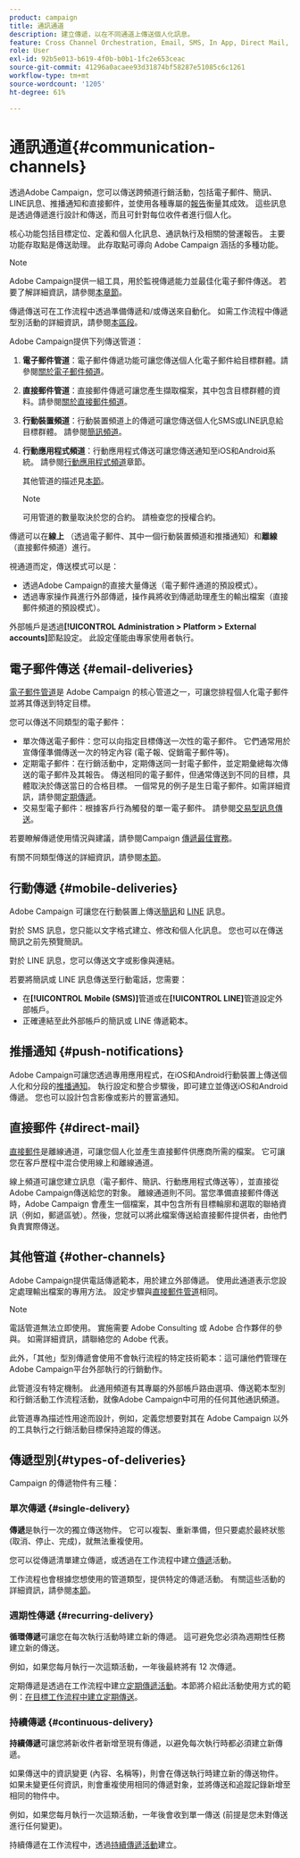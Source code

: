 ```yaml
---
product: campaign
title: 通訊通道
description: 建立傳遞，以在不同通道上傳送個人化訊息。
feature: Cross Channel Orchestration, Email, SMS, In App, Direct Mail, Push
role: User
exl-id: 92b5e013-b619-4f0b-b0b1-1fc2e653ceac
source-git-commit: 41296a0acaee93d31874bf58287e51085c6c1261
workflow-type: tm+mt
source-wordcount: '1205'
ht-degree: 61%

---
```


# 通訊通道{#communication-channels}

透過Adobe Campaign，您可以傳送跨頻道行銷活動，包括電子郵件、簡訊、LINE訊息、推播通知和直接郵件，並使用各種專屬的[報告](../../reporting/using/delivery-reports.md)衡量其成效。 這些訊息是透過傳遞進行設計和傳送，而且可針對每位收件者進行個人化。

核心功能包括目標定位、定義和個人化訊息、通訊執行及相關的營運報告。 主要功能存取點是傳送助理。 此存取點可導向 Adobe Campaign 涵括的多種功能。

>[!NOTE]
>
>Adobe Campaign提供一組工具，用於監視傳遞能力並最佳化電子郵件傳送。 若要了解詳細資訊，請參閱[本章節](about-deliverability.md)。

傳遞傳送可在工作流程中透過準備傳遞和/或傳送來自動化。 如需工作流程中傳遞型別活動的詳細資訊，請參閱[本區段](../../workflow/using/about-action-activities.md)。

Adobe Campaign提供下列傳送管道：

1. **電子郵件管道**：電子郵件傳遞功能可讓您傳送個人化電子郵件給目標群體。請參閱[關於電子郵件頻道](about-email-channel.md)。
1. **直接郵件管道**：直接郵件傳遞可讓您產生擷取檔案，其中包含目標群體的資料。請參閱[關於直接郵件頻道](about-direct-mail-channel.md)。
1. **行動裝置頻道**：行動裝置頻道上的傳遞可讓您傳送個人化SMS或LINE訊息給目標群體。 請參閱[簡訊頻道](sms-channel.md)。
1. **行動應用程式頻道**：行動應用程式傳送可讓您傳送通知至iOS和Android系統。 請參閱[行動應用程式頻道](about-mobile-app-channel.md)章節。

   其他管道的描述見[本節](#other-channels)。

   >[!NOTE]
   >
   >可用管道的數量取決於您的合約。 請檢查您的授權合約。

傳遞可以在&#x200B;**線上** （透過電子郵件、其中一個行動裝置頻道和推播通知）和&#x200B;**離線** （直接郵件頻道）進行。

視通道而定，傳送模式可以是：

* 透過Adobe Campaign的直接大量傳送（電子郵件通道的預設模式）。
* 透過專家操作員進行外部傳遞，操作員將收到傳遞助理產生的輸出檔案（直接郵件頻道的預設模式）。

外部帳戶是透過&#x200B;**[!UICONTROL Administration > Platform > External accounts]**&#x200B;節點設定。 此設定僅能由專家使用者執行。

## 電子郵件傳送 {#email-deliveries}

[電子郵件管道](about-email-channel.md)是 Adobe Campaign 的核心管道之一，可讓您排程個人化電子郵件並將其傳送到特定目標。

您可以傳送不同類型的電子郵件：

* 單次傳送電子郵件：您可以向指定目標傳送一次性的電子郵件。 它們通常用於宣傳僅準備傳送一次的特定內容 (電子報、促銷電子郵件等)。
* 定期電子郵件：在行銷活動中，定期傳送同一封電子郵件，並定期彙總每次傳送的電子郵件及其報告。 傳送相同的電子郵件，但通常傳送到不同的目標，具體取決於傳送當日的合格目標。 一個常見的例子是生日電子郵件。如需詳細資訊，請參閱[定期傳遞](../../workflow/using/recurring-delivery.md)。
* 交易型電子郵件：根據客戶行為觸發的單一電子郵件。 請參閱[交易型訊息傳送](../../message-center/using/about-transactional-messaging.md)。

若要瞭解傳遞使用情況與建議，請參閱Campaign [傳遞最佳實務](delivery-best-practices.md)。

有關不同類型傳送的詳細資訊，請參閱[本節](#types-of-deliveries)。

## 行動傳遞 {#mobile-deliveries}

Adobe Campaign 可讓您在行動裝置上傳送[簡訊](sms-channel.md)和 [LINE](line-channel.md) 訊息。

對於 SMS 訊息，您只能以文字格式建立、修改和個人化訊息。 您也可以在傳送簡訊之前先預覽簡訊。

對於 LINE 訊息，您可以傳送文字或影像與連結。

若要將簡訊或 LINE 訊息傳送至行動電話，您需要：

* 在&#x200B;**[!UICONTROL Mobile (SMS)]**&#x200B;管道或在&#x200B;**[!UICONTROL LINE]**&#x200B;管道設定外部帳戶。
* 正確連結至此外部帳戶的簡訊或 LINE 傳遞範本。

## 推播通知 {#push-notifications}

Adobe Campaign可讓您透過專用應用程式，在iOS和Android行動裝置上傳送個人化和分段的[推播通知](about-mobile-app-channel.md)。 執行設定和整合步驟後，即可建立並傳送iOS和Android傳遞。 您也可以設計包含影像或影片的豐富通知。

## 直接郵件 {#direct-mail}

[直接郵件](about-direct-mail-channel.md)是離線通道，可讓您個人化並產生直接郵件供應商所需的檔案。 它可讓您在客戶歷程中混合使用線上和離線通道。

線上頻道可讓您建立訊息（電子郵件、簡訊、行動應用程式傳送等），並直接從Adobe Campaign傳送給您的對象。 離線通道則不同。當您準備直接郵件傳送時，Adobe Campaign 會產生一個檔案，其中包含所有目標輪廓和選取的聯絡資訊（例如，郵遞區號）。然後，您就可以將此檔案傳送給直接郵件提供者，由他們負責實際傳送。

## 其他管道 {#other-channels}

Adobe Campaign提供電話傳遞範本，用於建立外部傳遞。 使用此通道表示您設定處理輸出檔案的專用方法。 設定步驟與[直接郵件管道](about-direct-mail-channel.md)相同。

>[!NOTE]
>
>電話管道無法立即使用。 實施需要 Adobe Consulting 或 Adobe 合作夥伴的參與。 如需詳細資訊，請聯絡您的 Adobe 代表。

此外，「其他」型別傳遞會使用不會執行流程的特定技術範本：這可讓他們管理在Adobe Campaign平台外部執行的行銷動作。

此管道沒有特定機制。 此通用頻道有其專屬的外部帳戶路由選項、傳送範本型別和行銷活動工作流程活動，就像Adobe Campaign中可用的任何其他通訊頻道。

此管道專為描述性用途而設計，例如，定義您想要對其在 Adobe Campaign 以外的工具執行之行銷活動目標保持追蹤的傳送。

## 傳遞型別{#types-of-deliveries}

Campaign 的傳遞物件有三種：

### 單次傳遞 {#single-delivery}

 **傳遞**&#x200B;是執行一次的獨立傳送物件。 它可以複製、重新準備，但只要處於最終狀態 (取消、停止、完成)，就無法重複使用。

您可以從傳遞清單建立傳遞，或透過在工作流程中建立[傳遞](../../workflow/using/delivery.md)活動。

工作流程也會根據您想使用的管道類型，提供特定的傳遞活動。 有關這些活動的詳細資訊，請參閱[本節](../../workflow/using/cross-channel-deliveries.md)。

### 週期性傳遞 {#recurring-delivery}

**循環傳遞**&#x200B;可讓您在每次執行活動時建立新的傳遞。 這可避免您必須為週期性任務建立新的傳送。

例如，如果您每月執行一次這類活動，一年後最終將有 12 次傳遞。

定期傳遞是透過在工作流程中建立[定期傳遞活動](../../workflow/using/recurring-delivery.md)。本節將介紹此活動使用方式的範例：[在目標工作流程中建立定期傳送](../../workflow/using/sending-a-birthday-email.md#creating-a-recurring-delivery-in-a-targeting-workflow)。

### 持續傳遞 {#continuous-delivery}

**持續傳遞**&#x200B;可讓您將新收件者新增至現有傳遞，以避免每次執行時都必須建立新傳遞。

如果傳送中的資訊變更 (內容、名稱等)，則會在傳送執行時建立新的傳送物件。如果未變更任何資訊，則會重複使用相同的傳遞對象，並將傳送和追蹤記錄新增至相同的物件中。

例如，如果您每月執行一次這類活動，一年後會收到單一傳送 (前提是您未對傳送進行任何變更)。

持續傳遞在工作流程中，透過[持續傳遞活動](../../workflow/using/continuous-delivery.md)建立。
